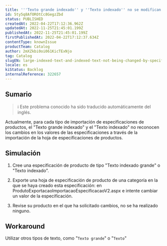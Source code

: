 ```yaml
---
title: '''Texto grande indexado'' y ''Texto indexado'' no se modifican con la importación de la especificación'
id: 5ty5q8AfOROtCc8GegzZbd
status: PUBLISHED
createdAt: 2022-04-22T17:12:36.962Z
updatedAt: 2022-11-25T21:45:01.199Z
publishedAt: 2022-11-25T21:45:01.199Z
firstPublishedAt: 2022-04-22T17:12:37.634Z
contentType: knownIssue
productTeam: Catalog
author: 2mXZkbi0oi061KicTExNjo
tag: Catalog
slugEN: large-indexed-text-and-indexed-text-not-being-changed-by-specification-import
locale: es
kiStatus: Backlog
internalReference: 322657
---
```


## Sumario

>ℹ️ Este problema conocido ha sido traducido automáticamente del inglés.





Actualmente, para cada tipo de importación de especificaciones de productos, el "Texto grande indexado" y el "Texto indexado" no reconocen los cambios en los valores de las especificaciones a través de la importación de la hoja de especificaciones de productos.




## Simulación


1) Cree una especificación de producto de tipo "Texto indexado grande" o "Texto indexado".

2) Exporte una hoja de especificación de producto de una categoría en la que se haya creado esta especificación: en ProdutoExportacaoImportacaoEspecificacaoV2.aspx e intente cambiar un valor de la especificación.

3) Revise su producto en el que ha solicitado cambios, no se ha realizado ninguno.





## Workaround


Utilizar otros tipos de texto, como "`Texto grande`" o "`Texto`"

